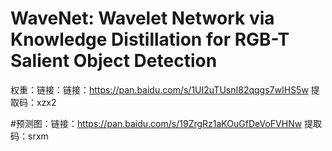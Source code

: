 # WaveNet: Wavelet Network via Knowledge Distillation for RGB-T Salient Object Detection
权重：链接：链接：https://pan.baidu.com/s/1UI2uTUsnI82qqgs7wIHS5w 
提取码：xzx2 


#预测图：链接：https://pan.baidu.com/s/19ZrgRz1aKOuGfDeVoFVHNw 
提取码：srxm
